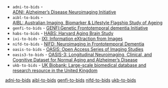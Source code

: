 - `adni-to-bids` - <div markdown><a href="./../Converters/ADNI2BIDS/index.html" markdown>ADNI: Alzheimer’s Disease Neuroimaging Initiative</a></div>
- `aibl-to-bids` - <div><a href="./../Converters/AIBL2BIDS/index.html">AIBL: Australian Imaging, Biomarker & Lifestyle Flagship Study of Ageing</a></div>
- `genfi-to-bids` - [GENFI:Genetic Frontotemporal dementia Initiative](./../Converters/GENFItoBIDS.md)
- `habs-to-bids` - [HABS: Harvard Aging Brain Study](./../Converters/HABS2BIDS.md)
- `ixi-to-bids` - [IXI: Information eXtraction from Images](./../Converters/IXItoBIDS.md)
- `nifd-to-bids` - [NIFD: Neuroimaging in Frontotemporal Dementia](./../Converters/NIFD2BIDS.md)
- `oasis-to-bids` - [OASIS: Open Access Series of Imaging Studies](./../Converters/OASIS2BIDS.md)
- `oasis3-to-bids` - [OASIS-3: Longitudinal Neuroimaging, Clinical, and Cognitive Dataset for Normal Aging and Alzheimer’s Disease](./../Converters/OASIS3TOBIDS.md)
- `ukb-to-bids` - [UK Biobank: Large-scale biomedical database and research resource in the United Kingdom](./../Converters/UKBtoBIDS.md)


<div class="grid">
  <a href="./../Converters/ADNI2BIDS/index.html" class="card">adni-to-bids</a>
  <a href="./../Converters/AIBL2BIDS/index.html" class="card">aibl-to-bids</a>
  <a href="./../Converters/GENFItoBIDS/index.html" class="card">genfi-to-bids</a>
  <a href="./../Converters/NIFD2BIDS/index.html" class="card">nifd-to-bids</a>
  <a href="./../Converters/UKBtoBIDS/index.html" class="card">ukb-to-bids</a>
</div>
